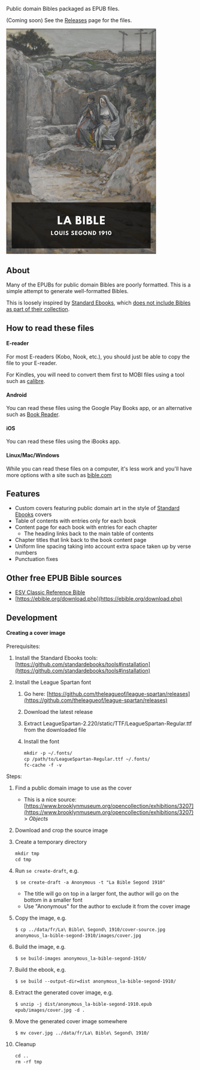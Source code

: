 Public domain Bibles packaged as EPUB files.

<!--- TODO: Remove "(Coming soon)" --->

(Coming soon) See the [Releases](../../releases) page for the files.

<!--- TODO: update link to cover.jpg once https://github.com/kcartlidge/nodepub/issues/17 is fixed --->
<img src="data/fr/La Bible Segond 1910/cover.jpeg" alt="cover sample" width="400"/>

<!--- TODO: add preview image of a sample page --->

## About

Many of the EPUBs for public domain Bibles are poorly formatted. This is a simple attempt to generate well-formatted Bibles.

This is loosely inspired by [Standard Ebooks](https://standardebooks.org/), which [does not include Bibles as part of their collection](https://standardebooks.org/contribute/collections-policy).

## How to read these files

#### E-reader

For most E-readers (Kobo, Nook, etc.), you should just be able to copy the file to your E-reader.

For Kindles, you will need to convert them first to MOBI files using a tool such as [calibre](https://calibre-ebook.com/).

#### Android

You can read these files using the Google Play Books app, or an alternative such as [Book Reader](https://play.google.com/store/apps/details?id=com.github.axet.bookreader&hl=fr&gl=US).

#### iOS

You can read these files using the iBooks app.

#### Linux/Mac/Windows

While you can read these files on a computer, it's less work and you'll have more options with a site such as [bible.com](https://www.bible.com/bible/)

## Features

- Custom covers featuring public domain art in the style of [Standard Ebooks](https://standardebooks.org/) covers
- Table of contents with entries only for each book
- Content page for each book with entries for each chapter
  - The heading links back to the main table of contents
- Chapter titles that link back to the book content page
- Uniform line spacing taking into account extra space taken up by verse numbers
- Punctuation fixes

## Other free EPUB Bible sources

- [ESV Classic Reference Bible](https://www.crossway.org/books/esv-classic-reference-bible-ebook/)
- [https://ebible.org/download.php](https://ebible.org/download.php)

## Development

#### Creating a cover image

Prerequisites:

1. Install the Standard Ebooks tools: [https://github.com/standardebooks/tools#installation](https://github.com/standardebooks/tools#installation)

1. Install the League Spartan font

   1. Go here: [https://github.com/theleagueof/league-spartan/releases](https://github.com/theleagueof/league-spartan/releases)

   1. Download the latest release

   1. Extract LeagueSpartan-2.220/static/TTF/LeagueSpartan-Regular.ttf from the downloaded file

   1. Install the font

      ```
      mkdir -p ~/.fonts/
      cp /path/to/LeagueSpartan-Regular.ttf ~/.fonts/
      fc-cache -f -v
      ```

Steps:

1. Find a public domain image to use as the cover

   - This is a nice source: [https://www.brooklynmuseum.org/opencollection/exhibitions/3207](https://www.brooklynmuseum.org/opencollection/exhibitions/3207) > _Objects_

1. Download and crop the source image

1. Create a temporary directory

   ```
   mkdir tmp
   cd tmp
   ```

1. Run `se create-draft`, e.g.

   ```
   $ se create-draft -a Anonymous -t "La Bible Segond 1910"
   ```

   - The title will go on top in a larger font, the author will go on the bottom in a smaller font
   - Use "Anonymous" for the author to exclude it from the cover image

1. Copy the image, e.g.

   ```
   $ cp ../data/fr/La\ Bible\ Segond\ 1910/cover-source.jpg anonymous_la-bible-segond-1910/images/cover.jpg
   ```

1. Build the image, e.g.

   ```
   $ se build-images anonymous_la-bible-segond-1910/
   ```

1. Build the ebook, e.g.

   ```
   $ se build --output-dir=dist anonymous_la-bible-segond-1910/
   ```

1. Extract the generated cover image, e.g.

   ```
   $ unzip -j dist/anonymous_la-bible-segond-1910.epub epub/images/cover.jpg -d .
   ```

1. Move the generated cover image somewhere

   ```
   $ mv cover.jpg ../data/fr/La\ Bible\ Segond\ 1910/
   ```

1. Cleanup

   ```
   cd ..
   rm -rf tmp
   ```
